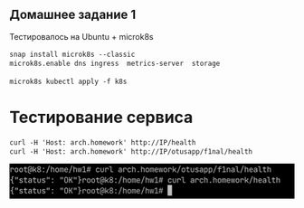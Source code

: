 ## Домашнее задание 1

Тестировалось на Ubuntu + microk8s

```shell
snap install microk8s --classic
microk8s.enable dns ingress  metrics-server  storage

microk8s kubectl apply -f k8s
```

# Тестирование сервиса

```
curl -H 'Host: arch.homework' http://IP/health
curl -H 'Host: arch.homework' http://IP/otusapp/f1nal/health
```

![img.png](img/img.png)
